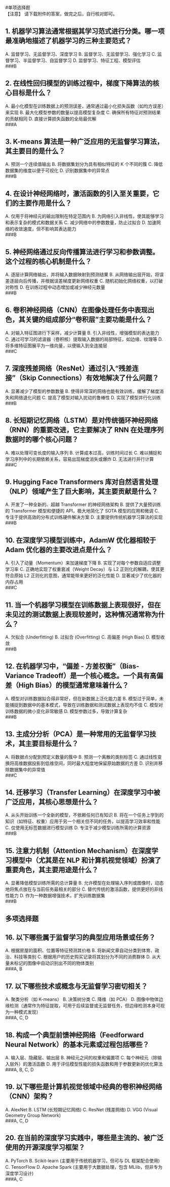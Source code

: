 #单项选择题  
【注意】
请下载附件的答案，做完之后，自行核对即可。

## 1. 机器学习算法通常根据其学习范式进行分类。哪一项最准确地描述了机器学习的三种主要范式？
A. 监督学习、无监督学习、深度学习
B. 监督学习、无监督学习、强化学习
C. 监督学习、半监督学习、自监督学习
D. 监督学习、特征工程、模型评估  
###B  

## 2. 在线性回归模型的训练过程中，梯度下降算法的核心目标是什么？
A. 最小化模型在训练数据上的预测误差，通常通过最小化损失函数（如均方误差）来实现
B. 最大化模型参数的数量以提高模型复杂度
C. 确保所有特征对预测结果的贡献相同
D. 直接计算损失函数的全局最优解  
###A  

## 3. K-means 算法是一种广泛应用的无监督学习算法，其主要目的是什么？
A. 预测一个连续值输出
B. 将数据集划分为具有相似特征的 K 个不同的簇
C. 降低数据集的维度以便于可视化
D. 识别数据集中的异常点  
###B  

## 4. 在设计神经网络时，激活函数的引入至关重要，它们的主要作用是什么？
A. 仅用于将神经元的输出限制在特定范围内
B. 为网络引入非线性，使其能够学习和表示复杂的模式和数据关系
C. 减少网络中的参数数量，防止过拟合
D. 加速网络的收敛速度，但不影响其表达能力  
###B  

## 5. 神经网络通过反向传播算法进行学习和参数调整。这个过程的核心机制是什么？
A. 逐层计算网络输出，并将输入数据映射到预测结果
B. 从网络输出层开始，将误差逐层向后传播，并根据误差梯度更新网络权重
C. 随机初始化网络权重，以打破对称性
D. 在训练过程中动态增加或减少神经元数量  
###B  

## 6. 卷积神经网络（CNN）在图像处理任务中表现出色，其关键的组成部分“卷积层”主要功能是什么？
A. 对输入特征图进行下采样，减少计算量
B. 引入非线性，增强模型的表达能力
C. 通过可学习的滤波器（卷积核）提取输入数据的局部特征，如边缘、纹理等
D. 将多维特征图展平为一维向量，以便输入到全连接层  
###C  

## 7. 深度残差网络（ResNet）通过引入“残差连接”（Skip Connections）有效地解决了什么问题？
A. 显著减少了模型的参数数量
B. 使得非常深的网络也能有效训练，缓解了梯度消失和网络退化问题
C. 提高了模型对输入扰动的鲁棒性
D. 实现了模型并行化训练  
###B  

## 8. 长短期记忆网络（LSTM）是对传统循环神经网络（RNN）的重要改进，它主要解决了 RNN 在处理序列数据时的哪个核心问题？
A. 难以处理可变长度的输入序列
B. 计算成本过高，训练时间过长
C. 难以捕捉和学习序列中的长期依赖关系，容易出现梯度消失或爆炸
D. 无法进行并行计算  
###C  

## 9. Hugging Face Transformers 库对自然语言处理（NLP）领域产生了巨大影响，其主要贡献是什么？
A. 开发了一种全新的、超越 Transformer 的神经网络架构
B. 提供了大量预训练的 Transformer 模型和便捷的 API，极大地简化了 SOTA 模型的应用和微调
C. 专注于提供高效的分布式训练硬件解决方案
D. 主要提供传统机器学习算法的实现  
###B  

## 10. 在深度学习模型训练中，AdamW 优化器相较于 Adam 优化器的主要改进点是什么？
A. 引入了动量（Momentum）来加速梯度下降
B. 实现了对每个参数自适应调整学习率
C. 正确地实现了权重衰减（Weight Decay）与 L2 正则化的解耦，使其更符合原始 L2 正则化的意图，通常能带来更好的泛化性能
D. 显著减少了优化器的内存占用  
###C  

## 11. 当一个机器学习模型在训练数据上表现很好，但在未见过的测试数据上表现较差时，这种情况通常称为什么？
A. 欠拟合 (Underfitting)
B. 过拟合 (Overfitting)
C. 高偏差 (High Bias)
D. 模型收敛  
###B  

## 12. 在机器学习中，“偏差 - 方差权衡”（Bias-Variance Tradeoff）是一个核心概念。一个具有高偏差（High Bias）的模型通常意味着什么？
A. 模型对训练数据拟合得非常好，但在新数据上泛化能力差
B. 模型过于简单，未能捕捉到数据中的基本模式，导致在训练数据和测试数据上表现均不佳
C. 模型对训练数据的微小变化非常敏感
D. 模型参数过多，导致计算复杂  
###B  

## 13. 主成分分析（PCA）是一种常用的无监督学习技术，其主要目标是什么？
A. 将数据点分配到预定义数量的簇中
B. 预测一个离散的类别标签
C. 通过线性变换将高维数据投影到低维空间，同时最大程度地保留原始数据的方差
D. 识别并移除数据集中的异常值  
###C  

## 14. 迁移学习（Transfer Learning）在深度学习中被广泛应用，其核心思想是什么？
A. 从头开始训练一个全新的模型，不依赖任何已有知识
B. 将在一个任务上学到的知识（如特征、权重）应用于另一个相关但不同的任务，以提高学习效率和性能
C. 仅使用无标签数据进行模型训练
D. 专注于减少模型训练所需的计算资源  
###B  

## 15. 注意力机制（Attention Mechanism）在深度学习模型中（尤其是在 NLP 和计算机视觉领域）扮演了重要角色，其主要用途是什么？
A. 显著降低模型训练所需的总计算量
B. 允许模型在处理输入序列或图像时，动态地将焦点放在与当前任务最相关的部分
C. 替代传统的激活函数，提供更好的非线性能力
D. 作为一种数据增强技术，扩充训练数据集  
###B  

## 多项选择题  

## 16. 以下哪些属于监督学习的典型应用场景或任务？
A. 根据房屋的面积、位置等特征预测其价格
B. 将新闻文章自动分类到体育、政治、科技等类别
C. 根据用户的历史购买记录将其划分为不同的消费群体
D. 从大量未标记的图像中自动识别出不同的物体类别  
###A, B  

## 17. 以下哪些技术或概念与无监督学习密切相关？
A. 聚类分析（如 K-means）
B. 决策树分类
C. 降维（如 PCA）
D. 图像中物体边缘检测（通常作为特征提取，可用于后续监督或无监督任务，但边缘检测本身可视为一种模式发现）  
###A, C, D  

## 18. 构成一个典型前馈神经网络（Feedforward Neural Network）的基本元素或过程包括哪些？
A. 输入层、隐藏层、输出层
B. 神经元之间的权重和偏置项
C. 每个神经元（除输入层外）的激活函数
D. 用于评估模型性能的损失函数和用于参数更新的优化算法  
###A, B, C, D  

## 19. 以下哪些是计算机视觉领域中经典的卷积神经网络（CNN）架构？
A. AlexNet
B. LSTM (长短期记忆网络)
C. ResNet (残差网络)
D. VGG (Visual Geometry Group Network)  
###A, C, D  

## 20. 在当前的深度学习实践中，哪些是主流的、被广泛使用的开源深度学习框架？
A. PyTorch
B. Scikit-learn (主要用于传统机器学习，但可与 DL 框架配合使用)
C. TensorFlow
D. Apache Spark (主要用于大数据处理，包含 MLlib，但非专为深度学习设计)  
###A, C  
